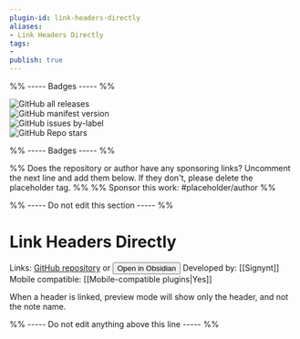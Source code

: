 ```yaml
---
plugin-id: link-headers-directly
aliases:
- Link Headers Directly
tags: 
- 
publish: true
---
```


%% ----- Badges ----- %%

![GitHub all releases](https://img.shields.io/github/downloads/Signynt/link-headers-directly/total?color=573E7A&logo=github&style=for-the-badge)   
![GitHub manifest version](https://img.shields.io/github/manifest-json/v/Signynt/link-headers-directly?color=573E7A&logo=github&style=for-the-badge)   
![GitHub issues by-label](https://img.shields.io/github/issues/Signynt/link-headers-directly/help%20wanted?color=573E7A&logo=github&style=for-the-badge)   
![GitHub Repo stars](https://img.shields.io/github/stars/Signynt/link-headers-directly?color=573E7A&logo=github&style=for-the-badge)

%% ----- Badges ----- %%

%% Does the repository or author have any sponsoring links? Uncomment the next line and add them below. If they don't, please delete the placeholder tag. %%
%% Sponsor this work: #placeholder/author %%

%% ----- Do not edit this section ----- %%

# Link Headers Directly

Links: [GitHub repository](https://github.com/Signynt/link-headers-directly) or [<button id=HH>Open in Obsidian</button>](obsidian://goto-plugin?id=link-headers-directly)
Developed by: [[Signynt]]
Mobile compatible: [[Mobile-compatible plugins|Yes]]

When a header is linked, preview mode will show only the header, and not the note name.

%% ----- Do not edit anything above this line ----- %% 
